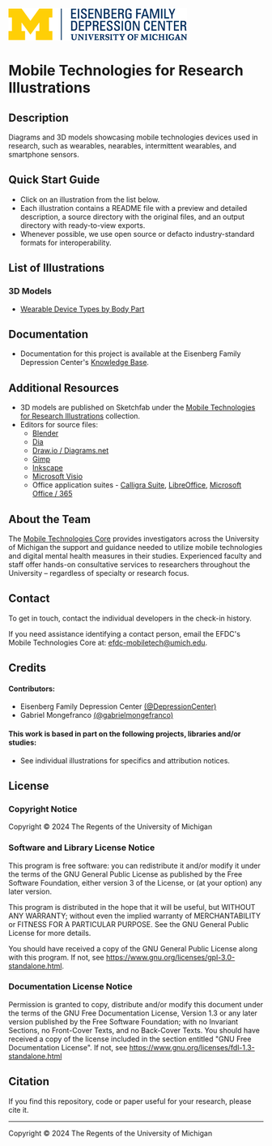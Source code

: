 ![Depression Center Logo](https://github.com/DepressionCenter/.github/blob/main/images/EFDCLogo_375w.png "depressioncenter.org")

# Mobile Technologies for Research Illustrations

## Description
Diagrams and 3D models showcasing mobile technologies devices used in research, such as wearables, nearables, intermittent wearables, and smartphone sensors.



## Quick Start Guide
+ Click on an illustration from the list below.
+ Each illustration contains a README file with a preview and detailed description, a source directory with the original files, and an output directory with ready-to-view exports.
+ Whenever possible, we use open source or defacto industry-standard formats for interoperability.


## List of Illustrations
### 3D Models
+ [Wearable Device Types by Body Part](wearable-device-types-by-body-part/README.md)

## Documentation
+ Documentation for this project is available at the Eisenberg Family Depression Center's [Knowledge Base](https://michmed.org/efdc-kb).




## Additional Resources
+ 3D models are published on Sketchfab under the [Mobile Technologies for Research Illustrations](https://skfb.ly/prVqv) collection.
+ Editors for source files:
  + [Blender](https://www.blender.org)
  + [Dia](https://wiki.gnome.org/Apps/Dia)
  + [Draw.io / Diagrams.net](https://app.diagrams.net)
  + [Gimp](https://www.gimp.org)
  + [Inkscape](https://www.microsoft.com/en-us/microsoft-365/visio/flowchart-software)
  + [Microsoft Visio](https://www.microsoft.com/en-us/microsoft-365/visio/flowchart-software)
  + Office application suites - [Calligra Suite](https://calligra.org/), [LibreOffice](https://www.libreoffice.org/), [Microsoft Office / 365](https://office.microsoft.com/)



## About the Team
The [Mobile Technologies Core](https://depressioncenter.org/mobiletech) provides investigators across the University of Michigan the support and guidance needed to utilize mobile technologies and digital mental health measures in their studies. Experienced faculty and staff offer hands-on consultative services to researchers throughout the University – regardless of specialty or research focus.



## Contact
To get in touch, contact the individual developers in the check-in history.

If you need assistance identifying a contact person, email the EFDC's Mobile Technologies Core at: efdc-mobiletech@umich.edu.



## Credits
#### Contributors:
+ Eisenberg Family Depression Center [(@DepressionCenter)](https://github.com/DepressionCenter/)
+ Gabriel Mongefranco [(@gabrielmongefranco)](https://github.com/gabrielmongefranco)



#### This work is based in part on the following projects, libraries and/or studies:
+ See individual illustrations for specifics and attribution notices.



## License
### Copyright Notice
Copyright © 2024 The Regents of the University of Michigan


### Software and Library License Notice
This program is free software: you can redistribute it and/or modify it under the terms of the GNU General Public License as published by the Free Software Foundation, either version 3 of the License, or (at your option) any later version.

This program is distributed in the hope that it will be useful, but WITHOUT ANY WARRANTY; without even the implied warranty of MERCHANTABILITY or FITNESS FOR A PARTICULAR PURPOSE. See the GNU General Public License for more details.

You should have received a copy of the GNU General Public License along with this program. If not, see <https://www.gnu.org/licenses/gpl-3.0-standalone.html>.


### Documentation License Notice
Permission is granted to copy, distribute and/or modify this document 
under the terms of the GNU Free Documentation License, Version 1.3 
or any later version published by the Free Software Foundation; 
with no Invariant Sections, no Front-Cover Texts, and no Back-Cover Texts. 
You should have received a copy of the license included in the section entitled "GNU 
Free Documentation License". If not, see <https://www.gnu.org/licenses/fdl-1.3-standalone.html>



## Citation
If you find this repository, code or paper useful for your research, please cite it.

----

Copyright © 2024 The Regents of the University of Michigan
